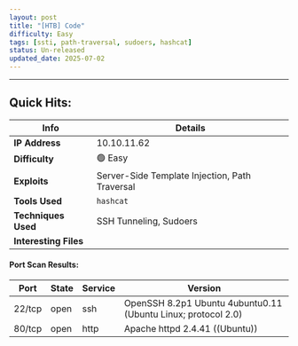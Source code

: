 ```yaml
---
layout: post
title: "[HTB] Code"
difficulty: Easy
tags: [ssti, path-traversal, sudoers, hashcat]
status: Un-released
updated_date: 2025-07-02
---
```

***

## Quick Hits:

| Info | Details |
| ---- | ------- |
| **IP Address** | 10.10.11.62 |
| **Difficulty** | 🟢 Easy |
| **Exploits** | Server-Side Template Injection, Path Traversal |
| **Tools Used** | `hashcat` |
| **Techniques Used** | SSH Tunneling, Sudoers |
| **Interesting Files** |  |

#### Port Scan Results:

| Port | State | Service | Version |
| ---- | ----- | ------- | ------- |
| 22/tcp | open | ssh | OpenSSH 8.2p1 Ubuntu 4ubuntu0.11 (Ubuntu Linux; protocol 2.0) |
| 80/tcp | open | http | Apache httpd 2.4.41 ((Ubuntu)) |
